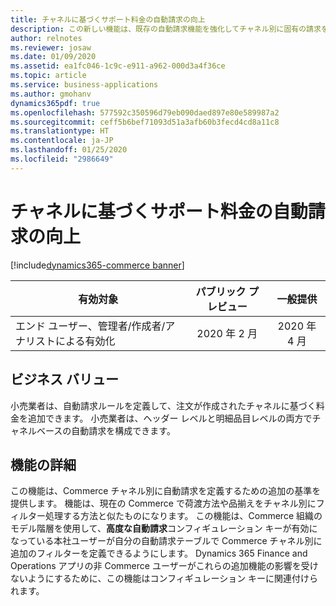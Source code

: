 ```yaml
---
title: チャネルに基づくサポート料金の自動請求の向上
description: この新しい機能は、既存の自動請求機能を強化してチャネル別に固有の請求を可能にし、料金の請求が必要な店舗、場所、またはチャネルに対してのみ料金が計算されるようにします。
author: relnotes
ms.reviewer: josaw
ms.date: 01/09/2020
ms.assetid: ea1fc046-1c9c-e911-a962-000d3a4f36ce
ms.topic: article
ms.service: business-applications
ms.author: gmohanv
dynamics365pdf: true
ms.openlocfilehash: 577592c350596d79eb090daed897e80e589987a2
ms.sourcegitcommit: ceff5b6bef71093d51a3afb60b3fecd4cd8a11c8
ms.translationtype: HT
ms.contentlocale: ja-JP
ms.lasthandoff: 01/25/2020
ms.locfileid: "2986649"
---
```

# <a name="auto-charges-improvements-to-support-fees-based-on-channel"></a>チャネルに基づくサポート料金の自動請求の向上
[!include[dynamics365-commerce banner](../includes/dynamics365-commerce.md)]

| 有効対象    |  パブリック プレビュー | 一般提供 | 
| ---------- | :----------: |:----------: |
|エンド ユーザー、管理者/作成者/アナリストによる有効化|2020 年 2 月| 2020 年 4 月|


## <a name="business-value"></a>ビジネス バリュー
<!-- bv start -->
小売業者は、自動請求ルールを定義して、注文が作成されたチャネルに基づく料金を追加できます。 小売業者は、ヘッダー レベルと明細品目レベルの両方でチャネルベースの自動請求を構成できます。
<!-- bv end -->



## <a name="feature-details"></a>機能の詳細
<!--feature detail start -->
この機能は、Commerce チャネル別に自動請求を定義するための追加の基準を提供します。 機能は、現在の Commerce で荷渡方法や品揃えをチャネル別にフィルター処理する方法と似たものになります。 この機能は、Commerce 組織のモデル階層を使用して、**高度な自動請求**コンフィギュレーション キーが有効になっている本社ユーザーが自分の自動請求テーブルで Commerce チャネル別に追加のフィルターを定義できるようにします。 Dynamics 365 Finance and Operations アプリの非 Commerce ユーザーがこれらの追加機能の影響を受けないようにするために、この機能はコンフィギュレーション キーに関連付けられます。
<!--feature detail end -->










